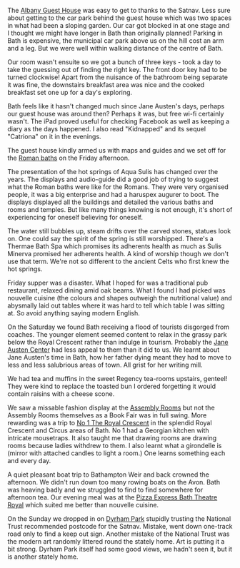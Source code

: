 The [Albany Guest House](https://www.albanybath.co.uk/) was easy to get to thanks to the Satnav.
Less sure about getting to the car park behind the guest house
which was two spaces in what had been a sloping garden.
Our car got blocked in at one stage and I thought we might
have longer in Bath than originally planned!  Parking in Bath
is expensive, the municipal car park above us on the hill cost
an arm and a leg.  But we were well within walking distance
of the centre of Bath.

Our room wasn't ensuite so we got a bunch of three keys - took
a day to take the guessing out of finding the right key.  The
front door key had to be turned clockwise!  Apart from the
nuisance of the bathroom being separate it was fine, the
downstairs breakfast area was nice and the cooked breakfast
set one up for a day's exploring.

Bath feels like it hasn't changed much since Jane Austen's days,
perhaps our guest house was around then?  Perhaps it was, but
free wi-fi certainly wasn't.  The iPad proved useful for
checking Facebook as well as keeping a diary as the days
happened.  I also read "Kidnapped" and its sequel "Catriona"
on it in the evenings.

The guest house kindly armed us with maps and guides and we set
off for the
[Roman baths](https://www.romanbaths.co.uk/) on the Friday afternoon.

The presentation of the hot springs of Aqua Sulis has changed over
the years.  The displays and audio-guide did a good job of trying
to suggest what the Roman baths were like for the Romans.  They
were very organised people, it was a big enterprise and had a
haruspex augurer to boot.  The displays displayed all the buildings
and detailed the various baths and rooms and temples.  But
like many things knowing is not enough, it's short of
experiencing for oneself believing for oneself.

The water still bubbles up, steam drifts over the
carved stones, statues look on.  One could say the spirit of
the spring is still worshipped.  There's a Thermae Bath Spa
which promises its adherents health as much as Sulis Minerva
promised her adherents health.  A kind of worship though we
don't use that term.  We're not so different to the ancient
Celts who first knew the hot springs.

Friday supper was a disaster.  What I hoped for was a traditional
pub restaurant, relaxed dining amid oak beams.  What I found I had
picked was nouvelle cuisine (the colours and shapes outweigh the
nutritional value) and abysmally laid out tables where it was hard
to tell which table I was sitting at.  So avoid anything
saying modern English.

On the Saturday we found Bath receiving a flood of tourists
disgorged from coaches.  The younger element seemed content to
relax in the grassy park below the Royal Crescent rather than
indulge in tourism.  Probably the
[Jane Austen Center](https://www.janeausten.co.uk/) had less appeal to them than it did to
us.  We learnt about Jane Austen's time in Bath, how her
father dying meant they had to move to less and less salubrious
areas of town.  All grist for her writing mill.

We had tea and muffins in the sweet Regency tea-rooms
upstairs, genteel!  They were kind to replace the toasted bun I
ordered forgetting it would contain raisins with a cheese scone.

We saw a missable fashion display at the
[Assembly Rooms](https://www.nationaltrust.org.uk/bath-assembly-rooms)
but not the Assembly Rooms themselves as a Book Fair was in
full swing.  More rewarding was a trip to
[No 1 The Royal Crescent](https://www.bath-preservation-trust.org.uk/?id=3)
in the splendid Royal Crescent
and Circus areas of Bath.  No 1 had a Georgian kitchen with
intricate mousetraps.  It also taught me that drawing rooms
are drawing rooms because ladies withdrew to them.  I also
learnt what a girondelle is (mirror with attached candles
to light a room.)  One learns something each and every day.

A quiet pleasant boat trip to Bathampton Weir and back
crowned the afternoon.  We didn't run down too many rowing
boats on the Avon.  Bath was heaving badly and we struggled to find
to find somewhere for afternoon tea.  Our evening meal was
at the
[Pizza Express Bath Theatre Royal](https://www.pizzaexpress.com/bath-theatre-royal)
which suited me better than nouvelle cuisine.

On the Sunday we dropped in on [Dyrham Park](https://www.nationaltrust.org.uk/dyrham-park) stupidly
trusting the National Trust recommended postcode for the
Satnav.  Mistake, went down one-track road only to find
a keep out sign.  Another mistake of the National Trust
was the modern art randomly littered round the stately home.
Art is putting it a bit strong.  Dyrham Park itself had
some good views, we hadn't seen it, but it is another
stately home.
